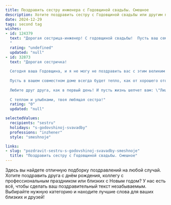 ```yaml
---
title: Поздравить сестру инженера с Годовщиной свадьбы. Смешное
description: Хотите поздравить сестру с Годовщиной свадьбы или другим праздником? Наш ИИ создаст незабываемое поздравление, а вы обязательно выделитесь среди других.  
date: 2024-12-29
tags: second tag
wishes:
- id: 124379
  text: "Дорогая сестрица-инженер! С годовщиной свадьбы!  Пусть ваш семейный механизм работает как швейцарские часы – точно, слаженно и без поломок (ну, разве что маленькие, милые поломки, которые только добавляют шарма!).  Желаю вам крепкого фундамента,  ярких искр в отношениях и бесконечной мощности любви!  Чтоб ваш семейный проект процветал и радовал вас новыми достижениями, а не только ежегодными отчетами!
  "
  rating: "undefined"
  updated: "null"
- id: 32873
  text: "Дорогая сестричка!
  
  Сегодня ваша Годовщина, и я не могу не поздравить вас с этим великим событием! Как инженер, ты точно знаешь, что для счастья нужно правильно рассчитать и спроектировать. И вот, ваша любовь – это не просто чертеж, а настоящий шедевр архитетуры, который выдержал испытание временем!
  
  Пусть в вашем совместном доме всегда будет тепло, как от хорошего отопления, и стабильность, как у надежного фундамента. А любые трудности пусть решаются легко и просто, словно в идеальном проекте – с помощью верного инструмента: терпения, юмора и, конечно же, любовной смекалки!
  
  Любите друг друга, как в первый день! И пусть жизнь шепчет вам: \"Лишь остатки счастья, а не старые чертежи!\" поздравляю вас, и пусть ваша жизнь будет такой же яркой, как огни на новогодней елке!
  
  С теплом и улыбками, твоя любящая сестра!"
  rating: "0"
  updated: "null"

selectedValues:
  recipients: "sestru"
  holidays: "s-godovshinoj-svavadby"
  professions: "inzhener"
  style: "smeshnoje"

links:
- slug: "pozdravit-sestru-s-godovshinoj-svavadby-smeshnoje"
  title: "Поздравить сестру с Годовщиной свадьбы. Смешное"
---
```


Здесь вы найдете отличную подборку поздравлений на любой случай. 
Хотите поздравить друга с днём рождения, коллегу с профессиональным праздником или близких с Новым годом? У нас есть всё, чтобы сделать ваш поздравительный текст незабываемым. Выбирайте нужную категорию и находите лучшие слова для ваших близких и друзей!
